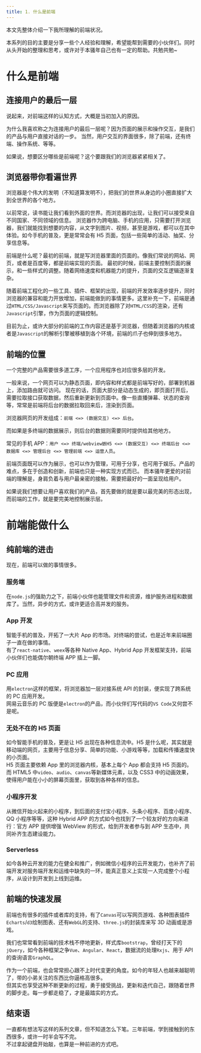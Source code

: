 ```yaml
---
title: 1. 什么是前端
---
```


本文先整体介绍一下我所理解的前端状况。

<!--more-->

本系列的目的主要是分享一些个人经验和理解，希望能帮到需要的小伙伴们。同时从头开始的整理和思考，或许对于本骚年自己也有一定的帮助。共勉共勉~

# 什么是前端

## 连接用户的最后一层

说起来，对前端这样的认知方式，大概是当初加入的原因。

为什么我喜欢称之为连接用户的最后一层呢？因为页面的展示和操作交互，是我们的产品与用户直接对话的一步。
当然，用户交互的界面很多，除了前端，还有终端、操作系统、等等。

如果说，想要区分哪些是前端呢？这个要跟我们的浏览器紧紧相关了。

## 浏览器带你看遍世界

浏览器是个伟大的发明（不知道算发明不），把我们的世界从身边的小圈直接扩大到全世界的各个地方。

以前常说，读书能让我们看到外面的世界。而浏览器的出现，让我们可以接受来自不同国家、不同领域的信息。
浏览器作为跨电脑、手机的应用，只需要打开浏览器，我们就能找到想要的内容，从文字到图片、视频，甚至是游戏，都可以在其中体验。如今手机的普及，更是常常会有 H5 页面，包括一些简单的活动、抽奖、分享信息等。

前端是什么呢？最初的前端，就是写浏览器里面的页面的。像我们常说的网站、网页，或者是百度等，都是前端实现的页面。
最初的时候，前端主要控制页面的展示，和一些样式的调整。随着网络速度和机器能力的提升，页面的交互逻辑逐渐复杂。

随着前端工程化的一些工具、插件、框架的出现，前端的开发效率逐步提升，同时浏览器的兼容和能力开放增加，前端能做到的事情更多。这里补充一下，前端是通过`HTML/CSS/Javascript`来写页面的。而浏览器除了对`HTML/CSS`的渲染，还有`Javascript`引擎，作为页面的逻辑控制。

目前为止，或许大部分的前端的工作内容还是基于浏览器，但随着浏览器的内核或者是`Javascript`的解析引擎被移植到各个环境，前端的爪子也伸到很多地方。

## 前端的位置

一个完整的产品需要很多道工序，一个应用程序也对应很多层的开发。

一般来说，一个网页可以为静态页面，即内容和样式都是前端写好的，部署到机器上，添加路由就可访问。
现在的话，页面大部分是动态生成的，即页面打开后，需要拉取接口获取数据，然后重新更新到页面中。像一些直播弹幕、状态的查询等，常常是前端将后台的数据拉取回来后，渲染到页面。

浏览器网页的开发组成：`前端 <=> (数据交互) <=> 后台`。

而如果是多终端的数据展示，则后台的数据则需要同时提供给其他地方。

常见的手机 APP：`用户 <=> 终端/webview嵌H5 <=> (数据交互) <=> 终端后台 <=> 数据库 <=> 管理后台 <=> 管理前端 <=> 运营人员`。

前端页面既可以作为展示，也可以作为管理，可用于分享，也可用于娱乐。产品的难点，多在于创造和创新，前端也只是一种实现方式而已。
而本骚年更爱的对前端的理解是，身肩负着与用户最亲密的接触，需要把最好的一面呈现给用户。

如果说我们想要让用户喜欢我们的产品，首先要做的就是要以最完美的形态出现，而前端的工作，就是要完美地控制展示层。

# 前端能做什么

## 纯前端的进击

现在，前端可以做的事情很多。

### 服务端

在`node.js`的强助力之下，前端小伙伴也能管理文件和资源，维护服务进程和数据库了。当然，异步的方式，或许更适合高并发的服务。

### App 开发

智能手机的普及，开拓了一大片 App 的市场。对终端的尝试，也是近年来前端圈子一直在做的事情。  
有了`react-native`、`weex`等各种 Native App、Hybrid App 开发框架支持，前端小伙伴们也能偶尔朝终端 APP 插上一脚。

### PC 应用

用`electron`这样的框架，将浏览器加一层对接系统 API 的封装，便实现了跨系统的 PC 应用开发。  
网易云音乐的 PC 版便是`electron`的产品，而小伙伴们写代码的`VS Code`又何尝不是呢。

### 无处不在的 H5 页面

如今智能手机的普及，更是让 H5 出现在各种信息流中。H5 是什么呢，其实就是移动端的网页，主要用于信息分享、简单的功能、小游戏等等，加载和传播速度快的小页面。  
H5 页面主要依赖 App 里的浏览器内核，基本上每个 App 都会支持 H5 页面的。而 HTML5 中`video`、`audio`、`canvas`等新媒体元素，以及 CSS3 中的动画效果，使得用户能在小小的屏幕页面里，获取到各种各样的信息。

### 小程序开发

从微信开始火起来的小程序，到后面的支付宝小程序、头条小程序、百度小程序、QQ 小程序等等，这种 Hybrid APP 的方式如今也找到了一个较友好的方向来进行：官方 APP 提供增强 WebView 的形式，给到开发者参与到 APP 生态中，共同补齐生态建设能力。

### Serverless

如今各种云开发的能力在健全和推广，例如微信小程序的云开发能力，也补齐了前端开发对服务端开发和运维中缺失的一环，能真正意义上实现一人完成整个小程序，从设计到开发到上线到运维。

## 前端的快速发展

前端也有很多的插件或者库的支持，有了`Canvas`可以写网页游戏、各种图表插件`Echarts`/`d3`绘制图表、还有`WebGL`的支持、`three.js`的封装库来写 3D 动画或是游戏。

我们也常常看到前端的技术栈不停地更新，样式库`bootstrap`，曾经打天下的`jQuery`，如今各种框架之争`Vue`、`Angular`、`React`，数据流的处理`Rxjs`、用于 API 的查询语言`GraphQL`。

作为一个前端，也会常常担心跟不上时代变更的角度。如今的年轻人也越来越聪明了，带的小弟关注的东西比你逼格高很多。  
但其实也享受这种不断更新的过程，勇于接受挑战，更新和迭代自己，跟随着世界的脚步走。每一步都走稳了，才是最踏实的方式。

## 结束语

一直都有想法写这样的系列文章，但不知道怎么下笔。三年前端，学到接触到的东西很多，或许一时半会写不完。  
不过拿起键盘开始敲，也算是一种前进的方式吧。
